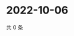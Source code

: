# 2022-10-06

共 0 条

<!-- BEGIN WEIBO -->
<!-- 最后更新时间 Thu Oct 06 2022 07:21:43 GMT+0800 (China Standard Time) -->

<!-- END WEIBO -->
